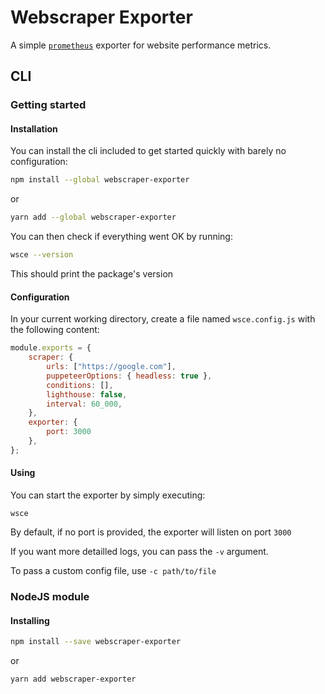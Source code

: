 # Webscraper Exporter

A simple [`prometheus`](https://prometheus.io) exporter for website performance metrics.

## CLI 

### Getting started

#### Installation

You can install the cli included to get started quickly with barely no configuration:

```bash
npm install --global webscraper-exporter 
```

or 

```bash
yarn add --global webscraper-exporter
```

You can then check if everything went OK by running:
```bash
wsce --version
```
This should print the package's version

#### Configuration

In your current working directory, create a file named `wsce.config.js` with the following content:

```js
module.exports = {
    scraper: {
        urls: ["https://google.com"],
        puppeteerOptions: { headless: true },
        conditions: [],
        lighthouse: false,
        interval: 60_000,
    },
    exporter: {
        port: 3000
    },
};
```

#### Using

You can start the exporter by simply executing:

```
wsce
```

By default, if no port is provided, the exporter will listen on port `3000`

If you want more detailled logs, you can pass the `-v` argument.

To pass a custom config file, use `-c path/to/file`

### NodeJS module

#### Installing

```bash
npm install --save webscraper-exporter 
```

or 

```bash
yarn add webscraper-exporter
```